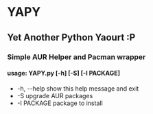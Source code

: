 # YAPY
## Yet Another Python Yaourt :P

### Simple AUR Helper and Pacman wrapper

#### usage: YAPY.py [-h] [-S] [-I PACKAGE]

*  -h, --help  show this help message and exit
*  -S          upgrade AUR packages
*  -I PACKAGE  package to install